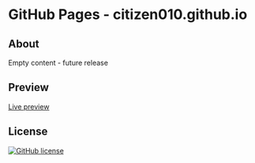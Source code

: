 # GitHub Pages - citizen010.github.io
<h2>About</h2>
Empty content - future release 
<p></p>
<h2>Preview</h2>
<p><a href="https://citizen010.github.io">Live preview</a></p>
<h2>License</h2>
<p><a href="https://raw.githubusercontent.com/citizen010/empty-site-template/master/LICENSE" rel="nofollow"><img src="https://camo.githubusercontent.com/890acbdcb87868b382af9a4b1fac507b9659d9bf/68747470733a2f2f696d672e736869656c64732e696f2f62616467652f6c6963656e73652d4d49542d626c75652e737667" alt="GitHub license" data-canonical-src="https://img.shields.io/badge/license-MIT-blue.svg" style="max-width:100%;"></a>
